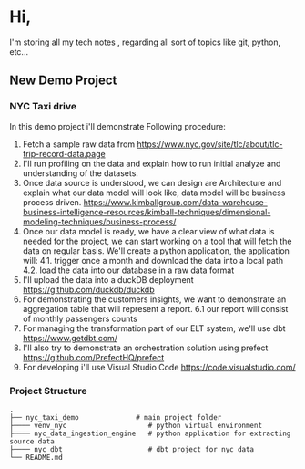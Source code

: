 # Hi,

I'm storing all my tech notes , regarding all sort of topics like git, python, etc...

## New Demo Project
### NYC Taxi drive
In this demo project i'll demonstrate Following procedure:
1. Fetch a sample raw data from https://www.nyc.gov/site/tlc/about/tlc-trip-record-data.page
2. I'll run profiling on the data and explain how to run initial analyze and understanding of the datasets.
3. Once data source is understood, we can design are Architecture and explain what our data model will look like, data model will be business process driven. https://www.kimballgroup.com/data-warehouse-business-intelligence-resources/kimball-techniques/dimensional-modeling-techniques/business-process/
4. Once our data model is ready, we have a clear view of what data is needed for the project, we can start working on a tool that will fetch the data on regular basis. 
   We'll create a python application, the application will:
        4.1. trigger once a month and download the data into a local path
        4.2. load the data into our database in a raw data format
5. I'll upload the data into a duckDB deployment https://github.com/duckdb/duckdb
6. For demonstrating the customers insights, we want to demonstrate an aggregation table that will represent a report.
    6.1 our report will consist of monthly passengers counts
7. For managing the transformation part of our ELT system, we'll use dbt https://www.getdbt.com/
8. I'll also try to demonstrate an orchestration solution using prefect https://github.com/PrefectHQ/prefect
9. For developing i'll use Visual Studio Code https://code.visualstudio.com/

### Project Structure

    .
    ├── nyc_taxi_demo              # main project folder
    ├──── venv_nyc                    # python virtual environment
    ├──── nyc_data_ingestion_engine   # python application for extracting source data
    ├──── nyc_dbt                     # dbt project for nyc data
    └── README.md